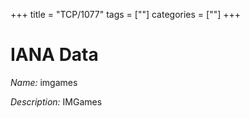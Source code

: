 +++
title = "TCP/1077"
tags = [""]
categories = [""]
+++

# IANA Data

_Name:_ imgames

_Description:_ IMGames


